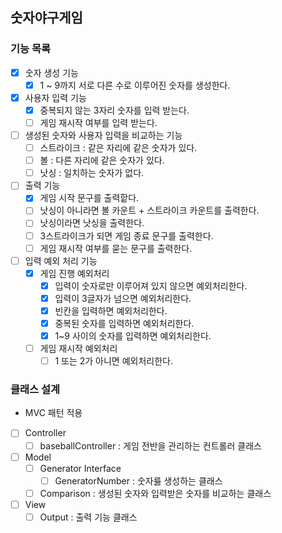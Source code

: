 ## 숫자야구게임

### 기능 목록
- [x] 숫자 생성 기능
  - [x] 1 ~ 9까지 서로 다른 수로 이루어진 숫자를 생성한다.
- [x] 사용자 입력 기능
  - [x] 중복되지 않는 3자리 숫자를 입력 받는다.
  - [ ] 게임 재시작 여부를 입력 받는다.
- [ ] 생성된 숫자와 사용자 입력을 비교하는 기능
  - [ ] 스트라이크 : 같은 자리에 같은 숫자가 있다.
  - [ ] 볼 : 다른 자리에 같은 숫자가 있다.
  - [ ] 낫싱 : 일치하는 숫자가 없다.
- [ ] 출력 기능
  - [x] 게임 시작 문구를 출력핱다.
  - [ ] 낫싱이 아니라면 볼 카운트 + 스트라이크 카운트를 출력한다.
  - [ ] 낫싱이라면 낫싱을 출력한다.
  - [ ] 3스트라이크가 되면 게임 종료 문구를 출력한다.
  - [ ] 게임 재시작 여부를 묻는 문구를 출력한다.
- [ ] 입력 예외 처리 기능
  - [x] 게임 진행 예외처리
    - [x] 입력이 숫자로만 이루어져 있지 않으면 예외처리한다.
    - [x] 입력이 3글자가 넘으면 예외처리한다.
    - [x] 빈칸을 입력하면 예외처리한다.
    - [x] 중복된 숫자를 입력하면 예외처리한다.
    - [x] 1~9 사이의 숫자를 입력하면 예외처리한다.
  - [ ] 게임 재시작 예외처리
    - [ ] 1 또는 2가 아니면 예외처리한다.
  
### 클래스 설계
- MVC 패턴 적용
- [ ] Controller
  - [ ] baseballController : 게임 전반을 관리하는 컨트롤러 클래스
- [ ] Model
  - [ ] Generator Interface
    - [ ] GeneratorNumber : 숫자릃 생성하는 클래스
  - [ ] Comparison : 생성된 숫자와 입력받은 숫자를 비교하는 클래스
- [ ] View
  - [ ] Output : 출력 기능 클래스